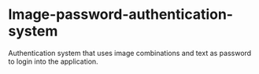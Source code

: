 # Image-password-authentication-system
Authentication system that uses image combinations and text as password to login into the application.
